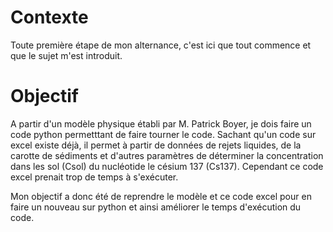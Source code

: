 # Contexte

Toute première étape de mon alternance, c'est ici que tout commence et que le sujet m'est introduit.

# Objectif

A partir d'un modèle physique établi par M. Patrick Boyer, je dois faire un code python permetttant de faire tourner le code. 
Sachant qu'un code sur excel existe déjà, il permet à partir de données de rejets liquides, de la carotte de sédiments et d'autres paramètres de déterminer la concentration dans les sol (Csol) du nucléotide le césium 137 (Cs137). Cependant ce code excel prenait trop de temps à s'exécuter.

Mon objectif a donc été de reprendre le modèle et ce code excel pour en faire un nouveau sur python et ainsi améliorer le temps d'exécution du code.
